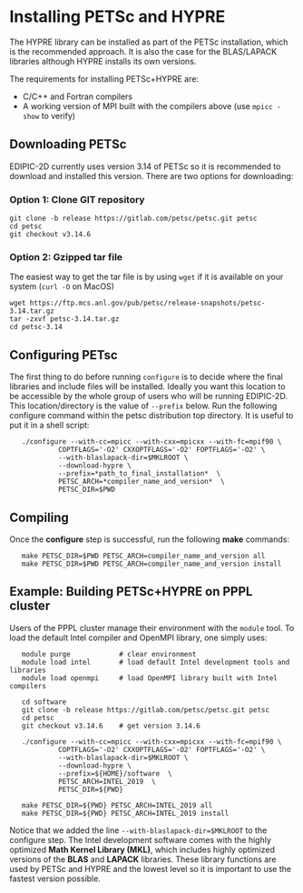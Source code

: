 # Installing PETSc and HYPRE

The HYPRE library can be installed as part of the PETSc installation, which is the recommended approach. It is also the case for the BLAS/LAPACK libraries although HYPRE installs its own versions.

The requirements for installing PETSc+HYPRE are:
 - C/C++ and Fortran compilers
 - A working version of MPI built with the compilers above (use `mpicc -show` to verify)


## Downloading PETSc

EDIPIC-2D currently uses version 3.14 of PETSc so it is recommended to download and installed this version. There are two options for downloading:

### Option 1: Clone GIT repository

```
git clone -b release https://gitlab.com/petsc/petsc.git petsc
cd petsc
git checkout v3.14.6
```

### Option 2: Gzipped tar file

The easiest way to get the tar file is by using `wget` if it is available on your system (`curl -O` on MacOS)

```
wget https://ftp.mcs.anl.gov/pub/petsc/release-snapshots/petsc-3.14.tar.gz
tar -zxvf petsc-3.14.tar.gz
cd petsc-3.14
```

## Configuring PETsc

The first thing to do before running `configure` is to decide where the final libraries and include files will be installed. Ideally you want this location to be accessible by the whole group of users who will be running EDIPIC-2D. This location/directory is the value of `--prefix` below. 
Run the following configure command within the petsc distribution top directory. It is useful to put it in a shell script:

```
   ./configure --with-cc=mpicc --with-cxx=mpicxx --with-fc=mpif90 \
            COPTFLAGS='-O2' CXXOPTFLAGS='-O2' FOPTFLAGS='-O2' \
            --with-blaslapack-dir=$MKLROOT \
            --download-hypre \
            --prefix=*path_to_final_installation*  \
            PETSC_ARCH=*compiler_name_and_version*  \
            PETSC_DIR=$PWD
```


## Compiling

Once the **configure** step is successful, run the following **make** commands:

```
   make PETSC_DIR=$PWD PETSC_ARCH=compiler_name_and_version all
   make PETSC_DIR=$PWD PETSC_ARCH=compiler_name_and_version install
```


## Example: Building PETSc+HYPRE on PPPL cluster

Users of the PPPL cluster manage their environment with the `module` tool.
To load the default Intel compiler and OpenMPI library, one simply uses:

```
   module purge            # clear environment
   module load intel       # load default Intel development tools and libraries
   module load openmpi     # load OpenMPI library built with Intel compilers

   cd software
   git clone -b release https://gitlab.com/petsc/petsc.git petsc
   cd petsc
   git checkout v3.14.6    # get version 3.14.6

   ./configure --with-cc=mpicc --with-cxx=mpicxx --with-fc=mpif90 \
            COPTFLAGS='-O2' CXXOPTFLAGS='-O2' FOPTFLAGS='-O2' \
            --with-blaslapack-dir=$MKLROOT \
            --download-hypre \
            --prefix=${HOME}/software  \
            PETSC_ARCH=INTEL_2019  \
            PETSC_DIR=${PWD}

   make PETSC_DIR=${PWD} PETSC_ARCH=INTEL_2019 all
   make PETSC_DIR=${PWD} PETSC_ARCH=INTEL_2019 install
```

Notice that we added the line `--with-blaslapack-dir=$MKLROOT` to the configure
step. The Intel development software comes with the highly optimized
**Math Kernel Library (MKL)**, which includes highly optimized versions of
the **BLAS** and **LAPACK** libraries. These library functions are used by
PETSc and HYPRE and the lowest level so it is important to use the fastest
version possible.
